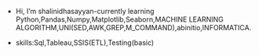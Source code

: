-  Hi, I’m shalinidhasayyan-currently learning Python,Pandas,Numpy,Matplotlib,Seaborn,MACHINE LEARNING ALGORITHM,UNI(SED,AWK,GREP,M_COMMAND),abinitio,INFORMATICA.



-  skills:Sql,Tableau,SSIS(ETL),Testing(basic)
<!---
shalini-dhasayyan/shalini-dhasayyan is a ✨ special ✨ repository because its `README.md` (this file) appears on your GitHub profile.
You can click the Preview link to take a look at your changes.
--->
